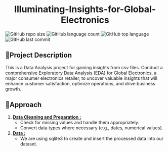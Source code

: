 <h1 align="center"> Illuminating-Insights-for-Global-Electronics</h1>

![GitHub repo size](https://img.shields.io/github/repo-size/Avijit-Jana/Illuminating-Insights-for-Global-Electronics?style=plastic)
![GitHub language count](https://img.shields.io/github/languages/count/Avijit-Jana/Illuminating-Insights-for-Global-Electronics?style=plastic)
![GitHub top language](https://img.shields.io/github/languages/top/Avijit-Jana/Illuminating-Insights-for-Global-Electronics?style=plastic)
![GitHub last commit](https://img.shields.io/github/last-commit/Avijit-Jana/Illuminating-Insights-for-Global-Electronics?color=red&style=plastic)


## 📖Project Description 
This is a Data Analysis project for gaining insights from csv files. Conduct a comprehensive Exploratory Data Analysis (EDA) for Global Electronics, a major consumer electronics retailer, to uncover valuable insights that will enhance customer satisfaction, optimize operations, and drive business growth.

## 🚩Approach
1. [**Data Cleaning and Preparation :**](https://github.com/Avijit-Jana/Illuminating-Insights-for-Global-Electronics/tree/main/Data%20Cleaning%20and%20Preparation)
   - Check for missing values and handle them appropriately.
   - Convert data types where necessary (e.g., dates, numerical values).
2. [**Data :**](https://github.com/Avijit-Jana/Illuminating-Insights-for-Global-Electronics/tree/main/Output%20Storage)
   - We are using sqlite3 to create and insert the processed data into our dataset.